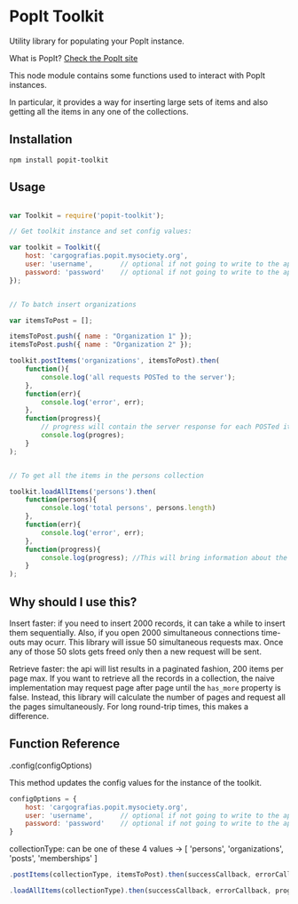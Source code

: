 PopIt Toolkit
=============

Utility library for populating your PopIt instance.

What is PopIt? [Check the PopIt site](http://popit.poplus.org/) 

This node module contains some functions used to interact with PopIt instances.

In particular, it provides a way for inserting large sets of items and also getting all the items in any one of the collections. 

Installation
------------

`npm install popit-toolkit`

Usage
-----

```javascript

var Toolkit = require('popit-toolkit');

// Get toolkit instance and set config values:

var toolkit = Toolkit({
	host: 'cargografias.popit.mysociety.org', 
	user: 'username',       // optional if not going to write to the api
	password: 'password'    // optional if not going to write to the api
});


// To batch insert organizations

var itemsToPost = [];

itemsToPost.push({ name : "Organization 1" });
itemsToPost.push({ name : "Organization 2" });

toolkit.postItems('organizations', itemsToPost).then(
	function(){
		console.log('all requests POSTed to the server');
	},
	function(err){
		console.log('error', err);
	},
	function(progress){
		// progress will contain the server response for each POSTed item. (as string)
		console.log(progres);
	}
);


// To get all the items in the persons collection

toolkit.loadAllItems('persons').then(
	function(persons){ 
		console.log('total persons', persons.length)
	}, 
	function(err){
		console.log('error', err);
	}, 
	function(progress){
		console.log(progress); //This will bring information about the number of 'pages' that will be retrieved to get the complete collection.
	}
);


```

Why should I use this?
----------------------

Insert faster: if you need to insert 2000 records, it can take a while to insert them sequentially. Also, if you open 2000 simultaneous connections time-outs may ocurr. This library will issue 50 simultaneous requests max. Once any of those 50 slots gets freed only then a new request will be sent. 

Retrieve faster: the api will list results in a paginated fashion, 200 items per page max. If you want to retrieve all the records in a collection, the naive implementation may request page after page until the `has_more` property is false. Instead, this library will calculate the number of pages and request all the pages simultaneously. For long round-trip times, this makes a difference.


Function Reference
------------------

.config(configOptions)

This method updates the config values for the instance of the toolkit.

```javascript
configOptions = {
	host: 'cargografias.popit.mysociety.org', 
	user: 'username',       // optional if not going to write to the api
	password: 'password'    // optional if not going to write to the api	
}
```

collectionType: can be one of these 4 values -> [ 'persons', 'organizations', 'posts', 'memberships' ]

```javascript
.postItems(collectionType, itemsToPost).then(successCallback, errorCallback, progressCallack)
```

```javascript
.loadAllItems(collectionType).then(successCallback, errorCallback, progressCallack)
```
